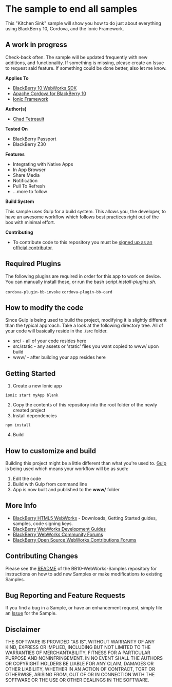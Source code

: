 # The sample to end all samples

This "Kitchen Sink" sample will show you how to do just about everything using BlackBerry 10, Cordova, and the Ionic Framework.

## A work in progress

Check-back often. The sample will be updated frequently with new additions, and functionality. If something is missing, please create an Issue to request said feature. If something could be done better, also let me know.

**Applies To**

* [BlackBerry 10 WebWorks SDK](https://developer.blackberry.com/html5/download/sdk) 
* [Apache Cordova for BlackBerry 10](https://github.com/blackberry/cordova-blackberry/tree/master/blackberry10) 
* [Ionic Framework](http://www.ionicframework.com) 

**Author(s)** 

* [Chad Tetreault](http://www.twitter.com/chadtatro)

**Tested On**
* BlackBerry Passport
* BlackBerry Z30

**Features**

* Integrating with Native Apps
* In App Browser
* Share Media
* Notification
* Pull To Refresh
* ...more to follow

**Build System**

This sample uses Gulp for a build system. This allows you, the developer, to have an awesome workflow which follows best practices right out of the box with minimal effort.

**Contributing**

* To contribute code to this repository you must be [signed up as an official contributor](http://blackberry.github.com/howToContribute.html).

## Required Plugins

The following plugins are required in order for this app to work on device. You can manually install these, or run the bash script *install-plugins.sh*.

  ``cordova-plugin-bb-invoke``
  ``cordova-plugin-bb-card``

## How to modify the code

Since Gulp is being used to build the project, modifying it is slightly different than the typical approach. Take a look at the following directory tree. All of your code will basically reside in the ./src folder. 

* src/ - all of your code resides here
* src/static - any assets or 'static' files you want copied to www/ upon build
* www/ - after building your app resides here

## Getting Started

1. Create a new Ionic app

`` ionic start myApp blank ``

2. Copy the contents of this repository into the root folder of the newly created project
3. Install dependencies

`` npm install ``

4. Build

## How to customize and build

Building this project might be a little different than what you're used to. [Gulp](http://gulpjs.com/) is being used which means your workflow will be as such:

1. Edit the code
2. Build with Gulp from command line
3. App is now built and published to the **www/** folder

## More Info

* [BlackBerry HTML5 WebWorks](https://bdsc.webapps.blackberry.com/html5/) - Downloads, Getting Started guides, samples, code signing keys.
* [BlackBerry WebWorks Development Guides](https://bdsc.webapps.blackberry.com/html5/documentation)
* [BlackBerry WebWorks Community Forums](http://supportforums.blackberry.com/t5/Web-and-WebWorks-Development/bd-p/browser_dev)
* [BlackBerry Open Source WebWorks Contributions Forums](http://supportforums.blackberry.com/t5/BlackBerry-WebWorks/bd-p/ww_con)

## Contributing Changes

Please see the [README](https://github.com/blackberry/BB10-WebWorks-Samples) of the BB10-WebWorks-Samples repository for instructions on how to add new Samples or make modifications to existing Samples.

## Bug Reporting and Feature Requests

If you find a bug in a Sample, or have an enhancement request, simply file an [Issue](https://github.com/blackberry/BB10-WebWorks-Samples/issues) for the Sample.

## Disclaimer

THE SOFTWARE IS PROVIDED "AS IS", WITHOUT WARRANTY OF ANY KIND, EXPRESS OR IMPLIED, INCLUDING BUT NOT LIMITED TO THE WARRANTIES OF MERCHANTABILITY, FITNESS FOR A PARTICULAR PURPOSE AND NONINFRINGEMENT. IN NO EVENT SHALL THE AUTHORS OR COPYRIGHT HOLDERS BE LIABLE FOR ANY CLAIM, DAMAGES OR OTHER LIABILITY, WHETHER IN AN ACTION OF CONTRACT, TORT OR OTHERWISE, ARISING FROM, OUT OF OR IN CONNECTION WITH THE SOFTWARE OR THE USE OR OTHER DEALINGS IN THE SOFTWARE.
